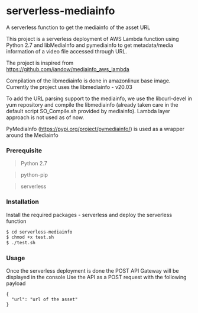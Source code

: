 # serverless-mediainfo

A serverless function to get the mediainfo of the asset URL

This project is a serverless deployment of AWS Lambda function using Python 2.7 and libMediaInfo and pymediainfo to get metadata/media information of a video file accessed through URL.

The project is inspired from https://github.com/iandow/mediainfo_aws_lambda

Compilation of the libmediainfo is done in amazonlinux base image. Currently the project uses the libmediainfo - v20.03

To add the URL parsing support to the mediainfo, we use the libcurl-devel in yum repository and compile the libmediainfo (already taken care in the default script SO_Compile.sh provided by mediainfo). Lambda layer approach is not used as of now.

PyMediaInfo (https://pypi.org/project/pymediainfo/) is used as a wrapper around the Mediainfo


### Prerequisite

> Python 2.7

> python-pip

> serverless



### Installation 

Install the required packages - serverless and deploy the serverless function

```sh
$ cd serverless-mediainfo
$ chmod +x test.sh
$ ./test.sh
```


### Usage

Once the serverless deployment is done the POST API Gateway will be displayed in the console
Use the API as a POST request with the following payload
```
{
  "url": "url of the asset"
}
```
